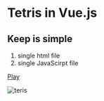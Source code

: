 # Tetris in Vue.js
## Keep is simple 

1. single html file
2. single JavaScirpt file

[Play](https://sam558.github.io/Tetris/)

![teris](https://sam558.github.io/Tetris/tetris.png)
